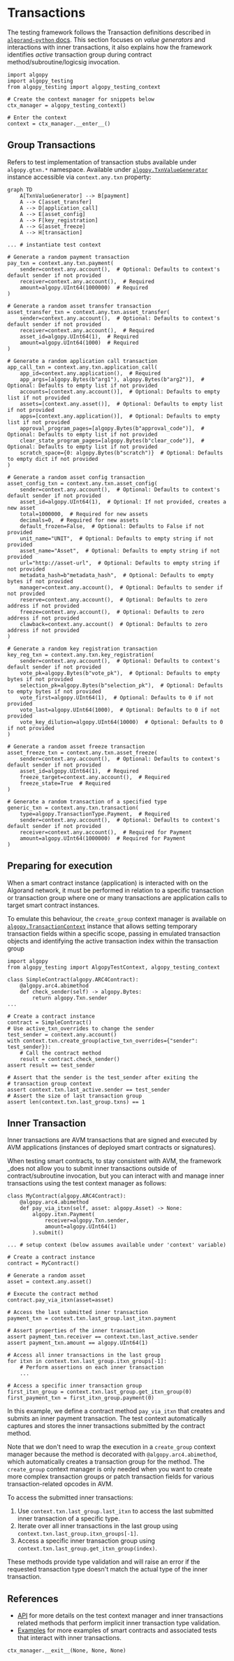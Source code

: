 # Transactions

The testing framework follows the Transaction definitions described in [`algorand-python` docs](https://algorand-python.readthedocs.io/en/latest/algorand_sdk/transactions.html). This section focuses on _value generators_ and interactions with inner transactions, it also explains how the framework identifies _active_ transaction group during contract method/subroutine/logicsig invocation.

```{testsetup}
import algopy
import algopy_testing
from algopy_testing import algopy_testing_context

# Create the context manager for snippets below
ctx_manager = algopy_testing_context()

# Enter the context
context = ctx_manager.__enter__()
```

## Group Transactions

Refers to test implementation of transaction stubs available under `algopy.gtxn.*` namespace. Available under [`algopy.TxnValueGenerator`](../api.md) instance accessible via `context.any.txn` property:

```{mermaid}
graph TD
    A[TxnValueGenerator] --> B[payment]
    A --> C[asset_transfer]
    A --> D[application_call]
    A --> E[asset_config]
    A --> F[key_registration]
    A --> G[asset_freeze]
    A --> H[transaction]
```

```{testcode}
... # instantiate test context

# Generate a random payment transaction
pay_txn = context.any.txn.payment(
    sender=context.any.account(),  # Optional: Defaults to context's default sender if not provided
    receiver=context.any.account(),  # Required
    amount=algopy.UInt64(1000000)  # Required
)

# Generate a random asset transfer transaction
asset_transfer_txn = context.any.txn.asset_transfer(
    sender=context.any.account(),  # Optional: Defaults to context's default sender if not provided
    receiver=context.any.account(),  # Required
    asset_id=algopy.UInt64(1),  # Required
    amount=algopy.UInt64(1000)  # Required
)

# Generate a random application call transaction
app_call_txn = context.any.txn.application_call(
    app_id=context.any.application(),  # Required
    app_args=[algopy.Bytes(b"arg1"), algopy.Bytes(b"arg2")],  # Optional: Defaults to empty list if not provided
    accounts=[context.any.account()],  # Optional: Defaults to empty list if not provided
    assets=[context.any.asset()],  # Optional: Defaults to empty list if not provided
    apps=[context.any.application()],  # Optional: Defaults to empty list if not provided
    approval_program_pages=[algopy.Bytes(b"approval_code")],  # Optional: Defaults to empty list if not provided
    clear_state_program_pages=[algopy.Bytes(b"clear_code")],  # Optional: Defaults to empty list if not provided
    scratch_space={0: algopy.Bytes(b"scratch")}  # Optional: Defaults to empty dict if not provided
)

# Generate a random asset config transaction
asset_config_txn = context.any.txn.asset_config(
    sender=context.any.account(),  # Optional: Defaults to context's default sender if not provided
    asset_id=algopy.UInt64(1),  # Optional: If not provided, creates a new asset
    total=1000000,  # Required for new assets
    decimals=0,  # Required for new assets
    default_frozen=False,  # Optional: Defaults to False if not provided
    unit_name="UNIT",  # Optional: Defaults to empty string if not provided
    asset_name="Asset",  # Optional: Defaults to empty string if not provided
    url="http://asset-url",  # Optional: Defaults to empty string if not provided
    metadata_hash=b"metadata_hash",  # Optional: Defaults to empty bytes if not provided
    manager=context.any.account(),  # Optional: Defaults to sender if not provided
    reserve=context.any.account(),  # Optional: Defaults to zero address if not provided
    freeze=context.any.account(),  # Optional: Defaults to zero address if not provided
    clawback=context.any.account()  # Optional: Defaults to zero address if not provided
)

# Generate a random key registration transaction
key_reg_txn = context.any.txn.key_registration(
    sender=context.any.account(),  # Optional: Defaults to context's default sender if not provided
    vote_pk=algopy.Bytes(b"vote_pk"),  # Optional: Defaults to empty bytes if not provided
    selection_pk=algopy.Bytes(b"selection_pk"),  # Optional: Defaults to empty bytes if not provided
    vote_first=algopy.UInt64(1),  # Optional: Defaults to 0 if not provided
    vote_last=algopy.UInt64(1000),  # Optional: Defaults to 0 if not provided
    vote_key_dilution=algopy.UInt64(10000)  # Optional: Defaults to 0 if not provided
)

# Generate a random asset freeze transaction
asset_freeze_txn = context.any.txn.asset_freeze(
    sender=context.any.account(),  # Optional: Defaults to context's default sender if not provided
    asset_id=algopy.UInt64(1),  # Required
    freeze_target=context.any.account(),  # Required
    freeze_state=True  # Required
)

# Generate a random transaction of a specified type
generic_txn = context.any.txn.transaction(
    type=algopy.TransactionType.Payment,  # Required
    sender=context.any.account(),  # Optional: Defaults to context's default sender if not provided
    receiver=context.any.account(),  # Required for Payment
    amount=algopy.UInt64(1000000)  # Required for Payment
)
```

## Preparing for execution

When a smart contract instance (application) is interacted with on the Algorand network, it must be performed in relation to a specific transaction or transaction group where one or many transactions are application calls to target smart contract instances.

To emulate this behaviour, the `create_group` context manager is available on [`algopy.TransactionContext`](../api.md) instance that allows setting temporary transaction fields within a specific scope, passing in emulated transaction objects and identifying the active transaction index within the transaction group

```{testcode}
import algopy
from algopy_testing import AlgopyTestContext, algopy_testing_context

class SimpleContract(algopy.ARC4Contract):
    @algopy.arc4.abimethod
    def check_sender(self) -> algopy.Bytes:
        return algopy.Txn.sender
...

# Create a contract instance
contract = SimpleContract()
# Use active_txn_overrides to change the sender
test_sender = context.any.account()
with context.txn.create_group(active_txn_overrides={"sender": test_sender}):
    # Call the contract method
    result = contract.check_sender()
assert result == test_sender

# Assert that the sender is the test_sender after exiting the
# transaction group context
assert context.txn.last_active.sender == test_sender
# Assert the size of last transaction group
assert len(context.txn.last_group.txns) == 1
```

## Inner Transaction

Inner transactions are AVM transactions that are signed and executed by AVM applications (instances of deployed smart contracts or signatures).

When testing smart contracts, to stay consistent with AVM, the framework \_does not allow you to submit inner transactions outside of contract/subroutine invocation, but you can interact with and manage inner transactions using the test context manager as follows:

```{testcode}
class MyContract(algopy.ARC4Contract):
    @algopy.arc4.abimethod
    def pay_via_itxn(self, asset: algopy.Asset) -> None:
        algopy.itxn.Payment(
            receiver=algopy.Txn.sender,
            amount=algopy.UInt64(1)
        ).submit()

... # setup context (below assumes available under 'context' variable)

# Create a contract instance
contract = MyContract()

# Generate a random asset
asset = context.any.asset()

# Execute the contract method
contract.pay_via_itxn(asset=asset)

# Access the last submitted inner transaction
payment_txn = context.txn.last_group.last_itxn.payment

# Assert properties of the inner transaction
assert payment_txn.receiver == context.txn.last_active.sender
assert payment_txn.amount == algopy.UInt64(1)

# Access all inner transactions in the last group
for itxn in context.txn.last_group.itxn_groups[-1]:
    # Perform assertions on each inner transaction
    ...

# Access a specific inner transaction group
first_itxn_group = context.txn.last_group.get_itxn_group(0)
first_payment_txn = first_itxn_group.payment(0)
```

In this example, we define a contract method `pay_via_itxn` that creates and submits an inner payment transaction. The test context automatically captures and stores the inner transactions submitted by the contract method.

Note that we don't need to wrap the execution in a `create_group` context manager because the method is decorated with `@algopy.arc4.abimethod`, which automatically creates a transaction group for the method. The `create_group` context manager is only needed when you want to create more complex transaction groups or patch transaction fields for various transaction-related opcodes in AVM.

To access the submitted inner transactions:

1. Use `context.txn.last_group.last_itxn` to access the last submitted inner transaction of a specific type.
2. Iterate over all inner transactions in the last group using `context.txn.last_group.itxn_groups[-1]`.
3. Access a specific inner transaction group using `context.txn.last_group.get_itxn_group(index)`.

These methods provide type validation and will raise an error if the requested transaction type doesn't match the actual type of the inner transaction.

## References

-   [API](../api.md) for more details on the test context manager and inner transactions related methods that perform implicit inner transaction type validation.
-   [Examples](../examples.md) for more examples of smart contracts and associated tests that interact with inner transactions.

```{testcleanup}
ctx_manager.__exit__(None, None, None)
```
